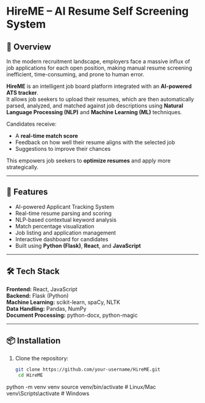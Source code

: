 # HireME – AI Resume Self Screening System

## 📌 Overview
In the modern recruitment landscape, employers face a massive influx of job applications for each open position, making manual resume screening inefficient, time-consuming, and prone to human error.  

**HireME** is an intelligent job board platform integrated with an **AI-powered ATS tracker**.  
It allows job seekers to upload their resumes, which are then automatically parsed, analyzed, and matched against job descriptions using **Natural Language Processing (NLP)** and **Machine Learning (ML)** techniques.

Candidates receive:
- A **real-time match score**
- Feedback on how well their resume aligns with the selected job
- Suggestions to improve their chances

This empowers job seekers to **optimize resumes** and apply more strategically.

---

## 🚀 Features
- AI-powered Applicant Tracking System
- Real-time resume parsing and scoring
- NLP-based contextual keyword analysis
- Match percentage visualization
- Job listing and application management
- Interactive dashboard for candidates
- Built using **Python (Flask)**, **React**, and **JavaScript**

---

## 🛠️ Tech Stack
**Frontend:** React, JavaScript  
**Backend:** Flask (Python)  
**Machine Learning:** scikit-learn, spaCy, NLTK  
**Data Handling:** Pandas, NumPy  
**Document Processing:** python-docx, python-magic  

---

## 📦 Installation

1. Clone the repository:
   ```bash
   git clone https://github.com/your-username/HireME.git
    cd HireME

python -m venv venv
source venv/bin/activate   # Linux/Mac
venv\Scripts\activate      # Windows

